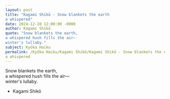 ```yaml
---
layout: post
title: "Kagami Shikō - Snow blankets the earth  
a whispered"
date: 2024-12-28 12:00:00 -0000
author: Kagami Shikō
quote: "Snow blankets the earth,  
a whispered hush fills the air—  
winter's lullaby."
subject: Kyōka Haiku
permalink: /Kyōka Haiku/Kagami Shikō/Kagami Shikō - Snow blankets the earth  
a whispered
---
```


Snow blankets the earth,  
a whispered hush fills the air—  
winter's lullaby.

- Kagami Shikō

